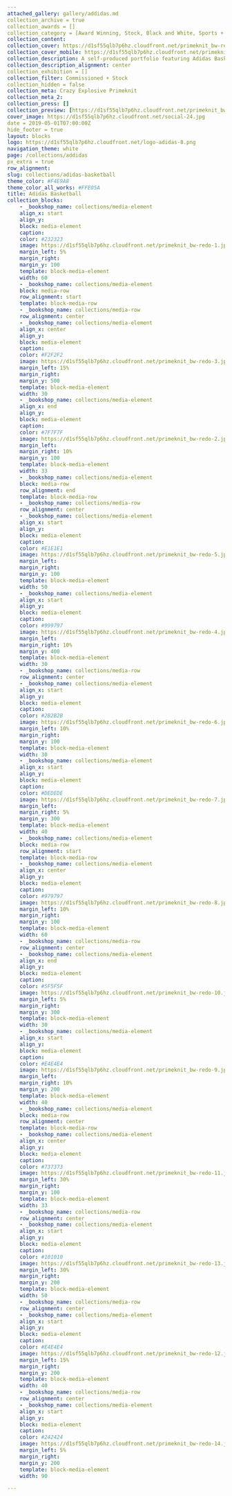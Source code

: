 ```yaml
---
attached_gallery: gallery/addidas.md
collection_archive = true
collection_awards = []
collection_category = [Award Winning, Stock, Black and White, Sports + Athletes, Black and White]
collection_content: 
collection_cover: https://d1sf55qlb7p6hz.cloudfront.net/primeknit_bw-redo-horizontal-1.jpg
collection_cover_mobile: https://d1sf55qlb7p6hz.cloudfront.net/primeknit_bw-redo-vertical-1.jpg
collection_description: A self-produced portfolio featuring Adidas Basketball apparel and footwear.
collection_description_alignment: center
collection_exhibition = []
collection_filter: Commissioned + Stock
collection_hidden = false
collection_meta: Crazy Explosive Primeknit
collection_meta_2: 
collection_press: []
collection_preview: [https://d1sf55qlb7p6hz.cloudfront.net/primeknit_bw-redo-4x3-1.jpg, https://d1sf55qlb7p6hz.cloudfront.net/primeknit_bw-redo-4x3-2.jpg, https://d1sf55qlb7p6hz.cloudfront.net/primeknit_bw-redo-4x3-3.jpg, https://d1sf55qlb7p6hz.cloudfront.net/primeknit_bw-redo-4x3-4.jpg]
cover_image: https://d1sf55qlb7p6hz.cloudfront.net/social-24.jpg
date = 2019-05-01T07:00:00Z
hide_footer = true
layout: blocks
logo: https://d1sf55qlb7p6hz.cloudfront.net/logo-adidas-8.png
navigation_theme: white
page: /collections/addidas
px_extra = true
row_alignment: 
slug: collections/adidas-basketball
theme_color: #F4E9A8
theme_color_all_works: #FFE05A
title: Adidas Basketball
collection_blocks:
    - _bookshop_name: collections/media-element
    align_x: start
    align_y: 
    block: media-element
    caption: 
    color: #232323
    image: https://d1sf55qlb7p6hz.cloudfront.net/primeknit_bw-redo-1.jpg
    margin_left: 5%
    margin_right: 
    margin_y: 100
    template: block-media-element
    width: 60
    - _bookshop_name: collections/media-element
    block: media-row
    row_alignment: start
    template: block-media-row
    - _bookshop_name: collections/media-row
    row_alignment: center
    - _bookshop_name: collections/media-element
    align_x: center
    align_y: 
    block: media-element
    caption: 
    color: #F2F2F2
    image: https://d1sf55qlb7p6hz.cloudfront.net/primeknit_bw-redo-3.jpg
    margin_left: 15%
    margin_right: 
    margin_y: 500
    template: block-media-element
    width: 30
    - _bookshop_name: collections/media-element
    align_x: end
    align_y: 
    block: media-element
    caption: 
    color: #7F7F7F
    image: https://d1sf55qlb7p6hz.cloudfront.net/primeknit_bw-redo-2.jpg
    margin_left: 
    margin_right: 10%
    margin_y: 100
    template: block-media-element
    width: 33
    - _bookshop_name: collections/media-element
    block: media-row
    row_alignment: end
    template: block-media-row
    - _bookshop_name: collections/media-row
    row_alignment: center
    - _bookshop_name: collections/media-element
    align_x: start
    align_y: 
    block: media-element
    caption: 
    color: #E1E1E1
    image: https://d1sf55qlb7p6hz.cloudfront.net/primeknit_bw-redo-5.jpg
    margin_left: 
    margin_right: 
    margin_y: 100
    template: block-media-element
    width: 50
    - _bookshop_name: collections/media-element
    align_x: start
    align_y: 
    block: media-element
    caption: 
    color: #999797
    image: https://d1sf55qlb7p6hz.cloudfront.net/primeknit_bw-redo-4.jpg
    margin_left: 
    margin_right: 10%
    margin_y: 400
    template: block-media-element
    width: 30
    - _bookshop_name: collections/media-row
    row_alignment: center
    - _bookshop_name: collections/media-element
    align_x: start
    align_y: 
    block: media-element
    caption: 
    color: #2B2B2B
    image: https://d1sf55qlb7p6hz.cloudfront.net/primeknit_bw-redo-6.jpg
    margin_left: 10%
    margin_right: 
    margin_y: 100
    template: block-media-element
    width: 30
    - _bookshop_name: collections/media-element
    align_x: start
    align_y: 
    block: media-element
    caption: 
    color: #DEDEDE
    image: https://d1sf55qlb7p6hz.cloudfront.net/primeknit_bw-redo-7.jpg
    margin_left: 
    margin_right: 5%
    margin_y: 300
    template: block-media-element
    width: 40
    - _bookshop_name: collections/media-element
    block: media-row
    row_alignment: start
    template: block-media-row
    - _bookshop_name: collections/media-element
    align_x: center
    align_y: 
    block: media-element
    caption: 
    color: #979797
    image: https://d1sf55qlb7p6hz.cloudfront.net/primeknit_bw-redo-8.jpg
    margin_left: 10%
    margin_right: 
    margin_y: 100
    template: block-media-element
    width: 60
    - _bookshop_name: collections/media-row
    row_alignment: center
    - _bookshop_name: collections/media-element
    align_x: end
    align_y: 
    block: media-element
    caption: 
    color: #5F5F5F
    image: https://d1sf55qlb7p6hz.cloudfront.net/primeknit_bw-redo-10.jpg
    margin_left: 5%
    margin_right: 
    margin_y: 300
    template: block-media-element
    width: 30
    - _bookshop_name: collections/media-element
    align_x: start
    align_y: 
    block: media-element
    caption: 
    color: #E4E4E4
    image: https://d1sf55qlb7p6hz.cloudfront.net/primeknit_bw-redo-9.jpg
    margin_left: 
    margin_right: 10%
    margin_y: 200
    template: block-media-element
    width: 40
    - _bookshop_name: collections/media-element
    block: media-row
    row_alignment: center
    template: block-media-row
    - _bookshop_name: collections/media-element
    align_x: center
    align_y: 
    block: media-element
    caption: 
    color: #737373
    image: https://d1sf55qlb7p6hz.cloudfront.net/primeknit_bw-redo-11.jpg
    margin_left: 30%
    margin_right: 
    margin_y: 100
    template: block-media-element
    width: 33
    - _bookshop_name: collections/media-row
    row_alignment: center
    - _bookshop_name: collections/media-element
    align_x: start
    align_y: 
    block: media-element
    caption: 
    color: #101010
    image: https://d1sf55qlb7p6hz.cloudfront.net/primeknit_bw-redo-13.jpg
    margin_left: 30%
    margin_right: 
    margin_y: 200
    template: block-media-element
    width: 50
    - _bookshop_name: collections/media-row
    row_alignment: center
    - _bookshop_name: collections/media-element
    align_x: start
    align_y: 
    block: media-element
    caption: 
    color: #E4E4E4
    image: https://d1sf55qlb7p6hz.cloudfront.net/primeknit_bw-redo-12.jpg
    margin_left: 15%
    margin_right: 
    margin_y: 200
    template: block-media-element
    width: 40
    - _bookshop_name: collections/media-row
    row_alignment: center
    - _bookshop_name: collections/media-element
    align_x: start
    align_y: 
    block: media-element
    caption: 
    color: #242424
    image: https://d1sf55qlb7p6hz.cloudfront.net/primeknit_bw-redo-14.jpg
    margin_left: 5%
    margin_right: 
    margin_y: 200
    template: block-media-element
    width: 90

---
```

